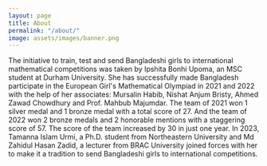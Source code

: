 ```yaml
---
layout: page
title: About
permalink: "/about/"
image: assets/images/banner.png
---
```


The initiative to train, test and send Bangladeshi girls to international mathematical competitions was taken by Ipshita Bonhi Upoma, an MSC student at Durham University. She has successfully made Bangladesh participate in the European Girl's Mathematical Olympiad in 2021 and 2022 with the help of her associates: Mursalin Habib, Nishat Anjum Bristy, Ahmed Zawad Chowdhury and Prof. Mahbub Majumdar. The team of 2021 won 1 silver medal and 1 bronze medal with a total score of 27. And the team of 2022 won 2 bronze medals and 2 honorable mentions with a staggering score of 57. The score of the team increased by 30 in just one year. In 2023, Tamanna Islam Urmi, a Ph.D. student from Northeastern University and Md Zahidul Hasan Zadid, a lecturer from BRAC University joined forces with her to make it a tradition to send Bangladeshi girls to international competitions.
